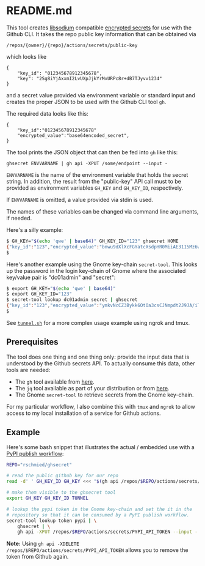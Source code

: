 # README.md

This tool creates [libsodium](https://github.com/jedisct1/libsodium) compatible [encrypted secrets](https://docs.github.com/en/actions/security-guides/encrypted-secrets#creating-encrypted-secrets-for-an-environment) for use with the Github
CLI.  It takes the repo public key information that can be obtained via

    /repos/{owner}/{repo}/actions/secrets/public-key

which looks like

    {
        "key_id": "012345678912345678",
        "key": "2Sg8iYjAxxmI2LvUXpJjkYrMxURPc8r+dB7TJyvv1234"
    }

and a secret value provided via environment variable or standard input and creates the proper JSON
to be used with the Github CLI tool `gh`.

The required data looks like this:

    {
        "key_id":"012345678912345678"
        "encrypted_value":"base64encoded_secret",
    }

The tool prints the JSON object that can then be fed into `gh` like this:

    ghsecret ENVVARNAME | gh api -XPUT /some/endpoint --input -

`ENVVARNAME` is the name of the environment variable that holds the secret string.  In addition, the result from the "public-key" API call must to be provided as environment variables `GH_KEY` and `GH_KEY_ID`, respectively.

If `ENVVARNAME` is omitted, a value provided via stdin is used.

The names of these variables can be changed via command line arguments, if needed.

Here's a silly example:

```bash
$ GH_KEY="$(echo 'qwe' | base64)" GH_KEY_ID="123" ghsecret HOME
{"key_id":"123","encrypted_value":"bnwu9dXlXcFGYatcXsdpHR0MiiAE3115Mz6wkDrdNACQZSo+1JgPHrhaJCEEnbVpGF5YJMa3tJGGyeb2vqY="}
$
```

Here's another example using the Gnome key-chain `secret-tool`. This looks up the password in the login key-chain of Gnome where the associated key/value pair is "dc01admin" and "secret":

```bash
$ export GH_KEY="$(echo 'qwe' | base64)"
$ export GH_KEY_ID="123"
$ secret-tool lookup dc01admin secret | ghsecret
{"key_id":"123","encrypted_value":"ymkvNcCZ3Bykk6OtOa3csCJNmpdt2J9JA/iTYIASHn9L35UyuN+bzQuE6XhYHQWH3vNMy+FrDg=="}
$
```

See [`tunnel.sh`](https://github.com/CiscoDevNet/terraform-provider-cml2/blob/main/tunnel.sh) for a more complex usage example using ngrok and tmux.

## Prerequisites

The tool does one thing and one thing only: provide the input data that is understood by the Github secrets API. To actually consume this data, other tools are needed:

- The `gh` tool available from [here](https://cli.github.com/).
- The `jq` tool available as part of your distribution or from [here](https://stedolan.github.io/jq/).
- The Gnome `secret-tool` to retrieve secrets from the Gnome key-chain.

For my particular workflow, I also combine this with `tmux` and `ngrok` to allow access to my local installation of a service for Github actions.  

## Example

Here's some bash snippet that illustrates the actual / embedded use with a [PyPI publish workflow](https://github.com/marketplace/actions/pypi-publish):

```bash
REPO="rschmied/ghsecret"

# read the public github key for our repo
read -d' ' GH_KEY_ID GH_KEY <<< "$(gh api /repos/$REPO/actions/secrets/public-key | jq -r '.|.key_id, .key')"

# make them visible to the ghsecret tool
export GH_KEY GH_KEY_ID TUNNEL

# lookup the pypi token in the Gnome key-chain and set the it in the
# repository so that it can be consumed by a PyPI publish workflow.
secret-tool lookup token pypi | \
	ghsecret | \
	gh api -XPUT /repos/$REPO/actions/secrets/PYPI_API_TOKEN --input -
```

**Note:** Using `gh api -XDELETE /repos/$REPO/actions/secrets/PYPI_API_TOKEN` allows you to remove the token from Github again.
